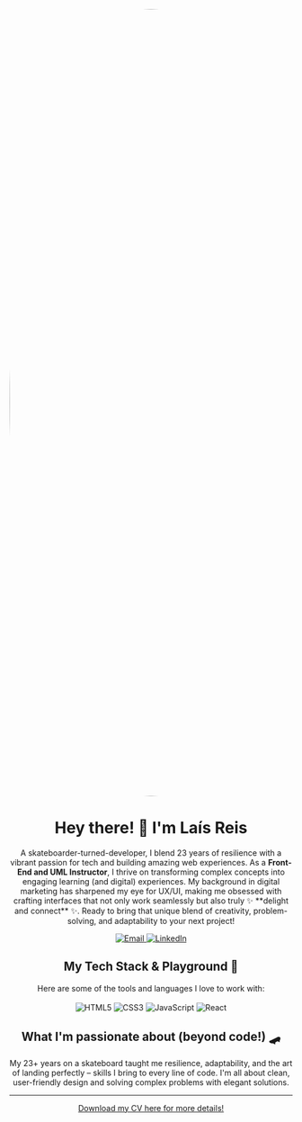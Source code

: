 <p align="center">
 <img src="https://drive.google.com/uc?export=view&id=1PQBleRxkIFzangHwSIoSxMJ28SblB26b" 
     width="1400" 
     alt="Laís Reis Profile Photo"
     style="border-radius: 50%; border-radius: 5px solid #ff6b6b">
</p>

<h1 align="center">Hey there! 👋 I'm Laís Reis</h1>

<p align="center">
  A skateboarder-turned-developer, I blend 23 years of resilience with a vibrant passion for tech and building amazing web experiences.
  As a <b>Front-End and UML Instructor</b>, I thrive on transforming complex concepts into engaging learning (and digital) experiences.
  My background in digital marketing has sharpened my eye for UX/UI, making me obsessed with crafting interfaces that not only work seamlessly but also truly ✨ **delight and connect** ✨.
  Ready to bring that unique blend of creativity, problem-solving, and adaptability to your next project!
</p>

<p align="center">
  <a href="mailto:laisreis04@gmail.com">
    <img src="https://img.shields.io/badge/Email-D14836?style=for-the-badge&logo=gmail&logoColor=white" alt="Email">
  </a>
  <a href="https://www.linkedin.com/in/laisreis04/" target="_blank">
    <img src="https://img.shields.io/badge/LinkedIn-0077B5?style=for-the-badge&logo=linkedin&logoColor=white" alt="LinkedIn">
  </a>
  </p>

<h2 align="center">My Tech Stack & Playground 🚀</h2>

<p align="center">
  Here are some of the tools and languages I love to work with:
  <br><br>
  <img src="https://img.shields.io/badge/HTML5-E34F26?style=for-the-badge&logo=html5&logoColor=white" alt="HTML5">
  <img src="https://img.shields.io/badge/CSS3-1572B6?style=for-the-badge&logo=css3&logoColor=white" alt="CSS3">
  <img src="https://img.shields.io/badge/JavaScript-F7DF1E?style=for-the-badge&logo=javascript&logoColor=black" alt="JavaScript">
  <img src="https://img.shields.io/badge/React-61DAFB?style=for-the-badge&logo=react&logoColor=black" alt="React">
  </p>

<h2 align="center">What I'm passionate about (beyond code!) 🛹</h2>

<p align="center">
  My 23+ years on a skateboard taught me resilience, adaptability, and the art of landing perfectly – skills I bring to every line of code. I'm all about clean, user-friendly design and solving complex problems with elegant solutions.
</p>

---

<p align="center">
  <a href="https://drive.google.com/file/d/1kXSWxWyTIG_y7IPySHlPaVl5MLhQE41B/view?usp=sharing" download="https://drive.google.com/file/d/1kXSWxWyTIG_y7IPySHlPaVl5MLhQE41B/view?usp=sharing">
    Download my CV here for more details!
  </a>


